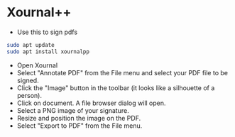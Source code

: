 # Xournal++
- Use this to sign pdfs
```bash
sudo apt update
sudo apt install xournalpp
```
- Open Xournal
- Select "Annotate PDF" from the File menu and select your PDF file to be signed.
- Click the "Image" button in the toolbar (it looks like a silhouette of a person).
- Click on document. A file browser dialog will open.
- Select a PNG image of your signature.
- Resize and position the image on the PDF.
- Select "Export to PDF" from the File menu.
